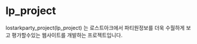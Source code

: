 # lp_project
lostarkparty_project(lp_project) 는 로스트아크에서 파티원정보를 더욱 수월하게 보고 평가할수있는 웹사이트를 개발하는 프로젝트입니다.
